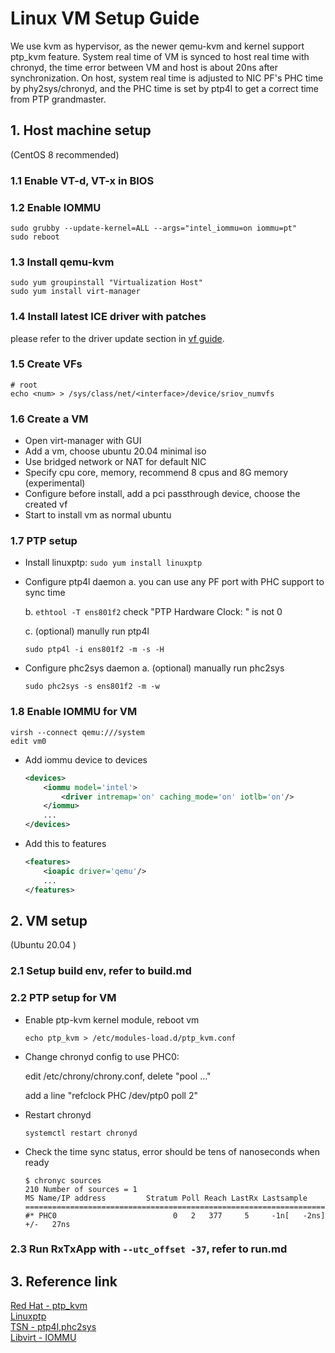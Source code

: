 # Linux VM Setup Guide

We use kvm as hypervisor, as the newer qemu-kvm and kernel support ptp_kvm feature. System real time of VM is synced to host real time with chronyd, the time error between VM and host is about 20ns after synchronization. On host, system real time is adjusted to NIC PF's PHC time by phy2sys/chronyd, and the PHC time is set by ptp4l to get a correct time from PTP grandmaster.

## 1. Host machine setup

(CentOS 8 recommended)

### 1.1 Enable VT-d, VT-x in BIOS

### 1.2 Enable IOMMU

```shell
sudo grubby --update-kernel=ALL --args="intel_iommu=on iommu=pt"
sudo reboot
```

### 1.3 Install qemu-kvm

```shell
sudo yum groupinstall "Virtualization Host"
sudo yum install virt-manager
```

### 1.4 Install latest ICE driver with patches

please refer to the driver update section in [vf guide](vf.md).

### 1.5 Create VFs

```shell
# root
echo <num> > /sys/class/net/<interface>/device/sriov_numvfs
```  

### 1.6 Create a VM

* Open virt-manager with GUI
* Add a vm, choose ubuntu 20.04 minimal iso
* Use bridged network or NAT for default NIC
* Specify cpu core, memory, recommend 8 cpus and 8G memory (experimental)
* Configure before install, add a pci passthrough device, choose the created vf
* Start to install vm as normal ubuntu

### 1.7 PTP setup

* Install linuxptp: `sudo yum install linuxptp`
* Configure ptp4l daemon
    a. you can use any PF port with PHC support to sync time

    b. `ethtool -T ens801f2` check "PTP Hardware Clock: " is not 0

    c. (optional) manully run ptp4l

    ```shell
    sudo ptp4l -i ens801f2 -m -s -H
    ```

* Configure phc2sys daemon
    a. (optional) manually run phc2sys

    ```shell
    sudo phc2sys -s ens801f2 -m -w
    ```  

### 1.8 Enable IOMMU for VM

```shell
virsh --connect qemu:///system
edit vm0
```  

* Add iommu device to devices

    ```xml
    <devices>
        <iommu model='intel'>
            <driver intremap='on' caching_mode='on' iotlb='on'/>
        </iommu>
        ...
    </devices>
    ```

* Add this to features

    ```xml
    <features>
        <ioapic driver='qemu'/>
        ...
    </features>
    ```

## 2. VM setup

(Ubuntu 20.04 )

### 2.1 Setup build env, refer to build.md

### 2.2 PTP setup for VM

* Enable ptp-kvm kernel module, reboot vm

    ```shell
    echo ptp_kvm > /etc/modules-load.d/ptp_kvm.conf
    ```

* Change chronyd config to use PHC0:

    edit /etc/chrony/chrony.conf, delete "pool …"

    add a line "refclock PHC /dev/ptp0 poll 2"

* Restart chronyd

    ```shell
    systemctl restart chronyd
    ```

* Check the time sync status, error should be tens of nanoseconds when ready

    ```shell
    $ chronyc sources
    210 Number of sources = 1
    MS Name/IP address         Stratum Poll Reach LastRx Lastsample
    ==============================================================================
    #* PHC0                          0   2   377     5     -1n[   -2ns] +/-   27ns
    ```

### 2.3 Run RxTxApp with `--utc_offset -37`, refer to run.md

## 3. Reference link

[Red Hat - ptp_kvm](https://access.redhat.com/documentation/en-us/red_hat_enterprise_linux/7/html/virtualization_deployment_and_administration_guide/chap-kvm_guest_timing_management)  
[Linuxptp](https://github.com/richardcochran/linuxptp)  
[TSN - ptp4l,phc2sys](https://tsn.readthedocs.io/timesync.html)  
[Libvirt - IOMMU](https://libvirt.org/formatdomain.html#iommu-devices)  
